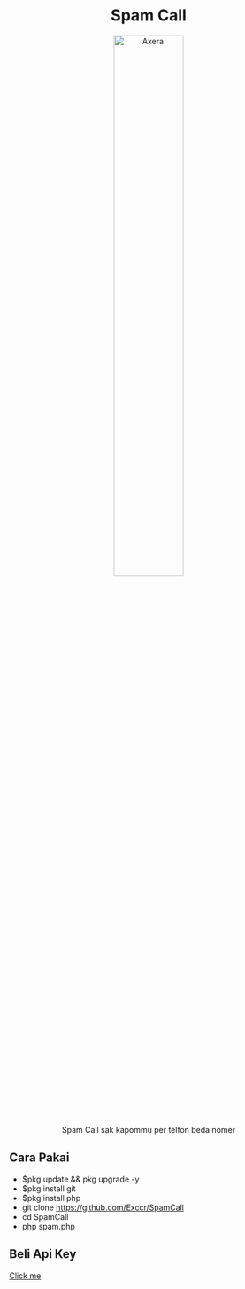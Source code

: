 <h1 align="center">Spam Call</h1>
<center>
<img src="https://c.tenor.com/aF0ipAtOk9cAAAAC/spy-x-family-anya.gif" alt="Axera" style="width: 50%; height: auto;" >
</center>
<p align="center">Spam Call sak kapommu per telfon beda nomer</p>

## Cara Pakai
* $pkg update && pkg upgrade -y
* $pkg install git
* $pkg install php
* git clone https://github.com/Exccr/SpamCall
* cd SpamCall
* php spam.php

## Beli Api Key

<a href="https://fb.com/rud.az.9" target="_blank">Click me</a>
